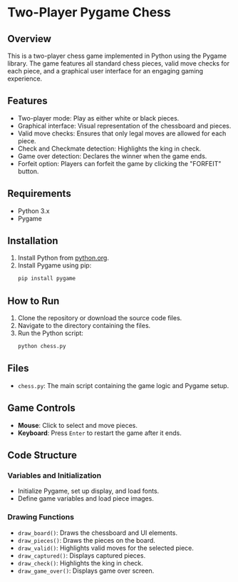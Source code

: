 # Two-Player Pygame Chess

## Overview
This is a two-player chess game implemented in Python using the Pygame library. The game features all standard chess pieces, valid move checks for each piece, and a graphical user interface for an engaging gaming experience.

## Features
- Two-player mode: Play as either white or black pieces.
- Graphical interface: Visual representation of the chessboard and pieces.
- Valid move checks: Ensures that only legal moves are allowed for each piece.
- Check and Checkmate detection: Highlights the king in check.
- Game over detection: Declares the winner when the game ends.
- Forfeit option: Players can forfeit the game by clicking the "FORFEIT" button.

## Requirements
- Python 3.x
- Pygame

## Installation
1. Install Python from [python.org](https://www.python.org/).
2. Install Pygame using pip:
    ```sh
    pip install pygame
    ```

## How to Run
1. Clone the repository or download the source code files.
2. Navigate to the directory containing the files.
3. Run the Python script:
    ```sh
    python chess.py
    ```

## Files
- `chess.py`: The main script containing the game logic and Pygame setup.

## Game Controls
- **Mouse**: Click to select and move pieces.
- **Keyboard**: Press `Enter` to restart the game after it ends.

## Code Structure
### Variables and Initialization
- Initialize Pygame, set up display, and load fonts.
- Define game variables and load piece images.

### Drawing Functions
- `draw_board()`: Draws the chessboard and UI elements.
- `draw_pieces()`: Draws the pieces on the board.
- `draw_valid()`: Highlights valid moves for the selected piece.
- `draw_captured()`: Displays captured pieces.
- `draw_check()`: Highlights the king in check.
- `draw_game_over()`: Displays game over screen.

